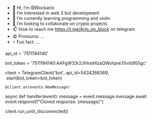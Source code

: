 - 👋 Hi, I’m @Blockarlo
- 👀 I’m interested in web 3 bot development 
- 🌱 I’m currently learning programming and violin
- 💞️ I’m looking to collaborate on crypto projects
- 📫 How to reach me https://t.me/Arlo_on_block on telegram
- 😄 Pronouns: ...
- ⚡ Fun fact: ...

<!---
Blockarlo/Blockarlo is a ✨ special ✨ repository because its `README.md` (this file) appears on your GitHub profile.
You can click the Preview link to take a look at your changes.
--->
api_id =  '7511194140'

bot_token = '7511194140:AAFgW33r2JhhxtI4zaQWoIqne31nrb955gc'     
  
client = TelegramClient('bot', api_id=5434266369, .start(bot_token=bot_token) 

    @client.on(events.NewMessage)
async def handler(event):
    message = event.message.message
    await event.respond(f"Cloned response: {message}")

client.run_until_disconnected()             
